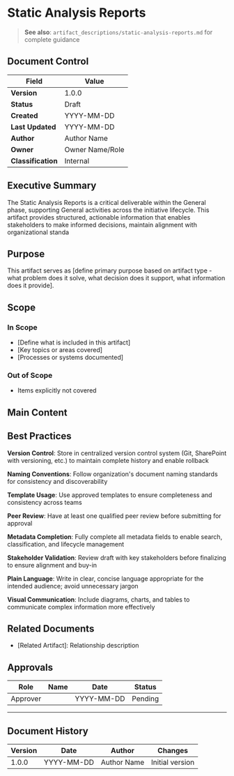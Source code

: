 # Static Analysis Reports

> **See also**: `artifact_descriptions/static-analysis-reports.md` for complete guidance

## Document Control

| Field | Value |
|-------|-------|
| **Version** | 1.0.0 |
| **Status** | Draft |
| **Created** | YYYY-MM-DD |
| **Last Updated** | YYYY-MM-DD |
| **Author** | Author Name |
| **Owner** | Owner Name/Role |
| **Classification** | Internal |

## Executive Summary

The Static Analysis Reports is a critical deliverable within the General phase, supporting General activities across the initiative lifecycle. This artifact provides structured, actionable information that enables stakeholders to make informed decisions, maintain alignment with organizational standa

## Purpose

This artifact serves as [define primary purpose based on artifact type - what problem does it solve, what decision does it support, what information does it provide].

## Scope

### In Scope

- [Define what is included in this artifact]
- [Key topics or areas covered]
- [Processes or systems documented]

### Out of Scope

- Items explicitly not covered

## Main Content

<!-- Provide detailed content specific to this artifact type -->
<!-- Refer to the artifact description for required sections -->

## Best Practices

**Version Control**: Store in centralized version control system (Git, SharePoint with versioning, etc.) to maintain complete history and enable rollback

**Naming Conventions**: Follow organization's document naming standards for consistency and discoverability

**Template Usage**: Use approved templates to ensure completeness and consistency across teams

**Peer Review**: Have at least one qualified peer review before submitting for approval

**Metadata Completion**: Fully complete all metadata fields to enable search, classification, and lifecycle management

**Stakeholder Validation**: Review draft with key stakeholders before finalizing to ensure alignment and buy-in

**Plain Language**: Write in clear, concise language appropriate for the intended audience; avoid unnecessary jargon

**Visual Communication**: Include diagrams, charts, and tables to communicate complex information more effectively

## Related Documents

- [Related Artifact]: Relationship description

## Approvals

| Role | Name | Date | Status |
|------|------|------|--------|
| Approver | | YYYY-MM-DD | Pending |

---

## Document History

| Version | Date | Author | Changes |
|---------|------|--------|---------|
| 1.0.0 | YYYY-MM-DD | Author Name | Initial version |
